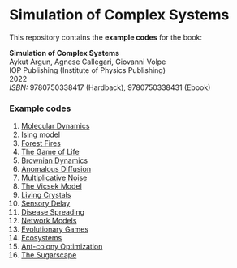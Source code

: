 # Simulation of Complex Systems

This repository contains the **example codes** for the book: 

  **Simulation of Complex Systems** <br />
  Aykut Argun, Agnese Callegari, Giovanni Volpe<br />
  IOP Publishing (Institute of Physics Publishing)<br />
  2022<br />
  *ISBN:* 9780750338417 (Hardback), 9780750338431 (Ebook)<br />

### Example codes

1. [Molecular Dynamics](https://github.com/softmatterlab/SOCS/tree/main/Chapter_01_Molecular_Dynamics) 
2. [Ising model](https://github.com/softmatterlab/SOCS/tree/main/Chapter_02_Ising_Model) 
3. [Forest Fires](https://github.com/softmatterlab/SOCS/tree/main/Chapter_03_Forest_Fires) 
4. [The Game of Life](https://github.com/softmatterlab/SOCS/tree/main/Chapter_04_Game_of_Life)
5. [Brownian Dynamics](https://github.com/softmatterlab/SOCS/tree/main/Chapter_05_Brownian_Dynamics)
6. [Anomalous Diffusion](https://github.com/softmatterlab/SOCS/tree/main/Chapter_06_Anomalous_Diffusion)
7. [Multiplicative Noise](https://github.com/softmatterlab/SOCS/tree/main/Chapter_07_Multiplicative_Noise)
8. [The Vicsek Model](https://github.com/softmatterlab/SOCS/tree/main/Chapter_08_Vicsek_Model)
9. [Living Crystals](https://github.com/softmatterlab/SOCS/tree/main/Chapter_09_Living_Crystals)
10. [Sensory Delay](https://github.com/softmatterlab/SOCS/tree/main/Chapter_10_Sensory_Delay)
11. [Disease Spreading](https://github.com/softmatterlab/SOCS/tree/main/Chapter_11_Disease_Spreading)
12. [Network Models](https://github.com/softmatterlab/SOCS/tree/main/Chapter_12_Network_Models)
13. [Evolutionary Games](https://github.com/softmatterlab/SOCS/tree/main/Chapter_13_Evolutionary_Games)
14. [Ecosystems](https://github.com/softmatterlab/SOCS/tree/main/Chapter_14_Ecosystems)
15. [Ant-colony Optimization](https://github.com/softmatterlab/SOCS/tree/main/Chapter_15_Ant_Colony_Optimization)
16. [The Sugarscape](https://github.com/softmatterlab/SOCS/tree/main/Chapter_16_Sugarscape)
